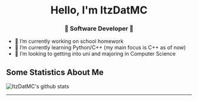 
<h1 align="center"> Hello, I'm ItzDatMC</h1>
<h3 align="center">🚀 Software Developer 🚀</h3>

- 🔭 I’m currently working on school homework
- 🌱 I’m currently learning Python/C++ (my main focus is C++ as of now)
- 👯 I’m looking to getting into uni and majoring in Computer Science

## Some Statistics About Me
![ItzDatMC's github stats](https://github-readme-stats.vercel.app/api?username=ItzDatMC&include_all_commits=true&count_private=true&show_owner=true&show_icons=true&theme=tokyonight)<br>

----

